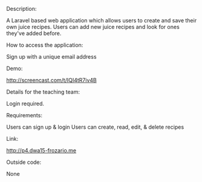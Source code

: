 Description:

A Laravel based web application which allows users to create and save their own juice recipes.  Users can add new juice recipes and look for ones they've added before.  

How to access the application:

Sign up with a unique email address

Demo:

http://screencast.com/t/IQI4tR7iv4B

Details for the teaching team:

Login required.

Requirements:

Users can sign up & login
Users can create, read, edit, & delete recipes

Link:

http://p4.dwa15-frozario.me

Outside code:

None
